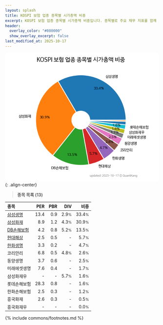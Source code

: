 ```yaml
---
layout: splash
title: KOSPI 보험 업종 종목별 시가총액 비중
excerpt: KOSPI 보험 업종 종목별 시가총액 비중입니다. 종목별로 주요 재무 지표를 함께 표시합니다.
header:
  overlay_color: "#800000"
  show_overlay_excerpt: false
last_modified_at: 2025-10-17
---
```



![KOSPI 보험 업종 종목별 시가총액 비중](/stats/sector/images/kospi_업종_보험_종목.png){: .align-center}


> **종목 목록 (13)**<a id="list"></a>

| **종목** | **PER** | **PBR** | **DIV** | **비중** |
| :------- | ------: | ------: | ------: | -------: |
| [삼성생명](/032830/) | 13.4 | 0.9 | 2.9<small>%</small> | 33.4<small>%</small> |
| [삼성화재](/000810/) | 8.9 | 1.2 | 4.3<small>%</small> | 30.9<small>%</small> |
| [DB손해보험](/005830/) | 4.2 | 0.8 | 5.2<small>%</small> | 13.5<small>%</small> |
| [현대해상](/001450/) | 2.5 | 0.5 | - | 5.7<small>%</small> |
| [한화생명](/088350/) | 3.3 | 0.2 | - | 4.7<small>%</small> |
| 코리안리 | 6.8 | 0.5 | 4.8<small>%</small> | 2.6<small>%</small> |
| 동양생명 | 3.7 | 0.6 | - | 2.5<small>%</small> |
| 미래에셋생명 | 7.6 | 0.4 | - | 1.7<small>%</small> |
| 삼성화재우 | - | - | 5.7<small>%</small> | 1.6<small>%</small> |
| 롯데손해보험 | 28.3 | 0.8 | - | 1.6<small>%</small> |
| 한화손해보험 | 2.5 | 0.3 | - | 1.2<small>%</small> |
| 흥국화재 | 2.6 | 0.3 | - | 0.5<small>%</small> |
| 흥국화재우 | - | - | - | 0.0<small>%</small> |

{% include commons/footnotes.md %}